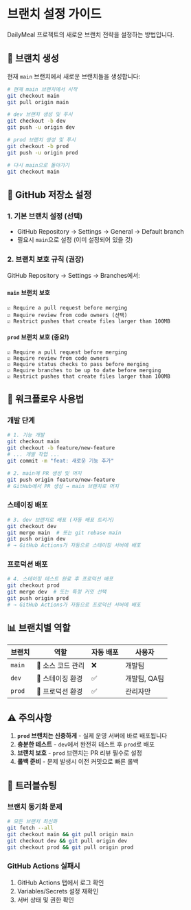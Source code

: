 # 브랜치 설정 가이드

DailyMeal 프로젝트의 새로운 브랜치 전략을 설정하는 방법입니다.

## 🌳 브랜치 생성

현재 `main` 브랜치에서 새로운 브랜치들을 생성합니다:

```bash
# 현재 main 브랜치에서 시작
git checkout main
git pull origin main

# dev 브랜치 생성 및 푸시
git checkout -b dev
git push -u origin dev

# prod 브랜치 생성 및 푸시  
git checkout -b prod
git push -u origin prod

# 다시 main으로 돌아가기
git checkout main
```

## 🔧 GitHub 저장소 설정

### 1. 기본 브랜치 설정 (선택)
- GitHub Repository → Settings → General → Default branch
- 필요시 `main`으로 설정 (이미 설정되어 있을 것)

### 2. 브랜치 보호 규칙 (권장)
GitHub Repository → Settings → Branches에서:

#### `main` 브랜치 보호
```
☑️ Require a pull request before merging
☑️ Require review from code owners (선택)
☑️ Restrict pushes that create files larger than 100MB
```

#### `prod` 브랜치 보호 (중요!)
```  
☑️ Require a pull request before merging
☑️ Require review from code owners
☑️ Require status checks to pass before merging
☑️ Require branches to be up to date before merging
☑️ Restrict pushes that create files larger than 100MB
```

## 🚀 워크플로우 사용법

### 개발 단계
```bash
# 1. 기능 개발
git checkout main
git checkout -b feature/new-feature
# ... 개발 작업 ...
git commit -m "feat: 새로운 기능 추가"

# 2. main에 PR 생성 및 머지
git push origin feature/new-feature
# GitHub에서 PR 생성 → main 브랜치로 머지
```

### 스테이징 배포
```bash
# 3. dev 브랜치로 배포 (자동 배포 트리거)
git checkout dev
git merge main  # 또는 git rebase main
git push origin dev
# → GitHub Actions가 자동으로 스테이징 서버에 배포
```

### 프로덕션 배포  
```bash
# 4. 스테이징 테스트 완료 후 프로덕션 배포
git checkout prod
git merge dev  # 또는 특정 커밋 선택
git push origin prod  
# → GitHub Actions가 자동으로 프로덕션 서버에 배포
```

## 📊 브랜치별 역할

| 브랜치 | 역할 | 자동 배포 | 사용자 |
|--------|------|-----------|--------|
| `main` | 🔧 소스 코드 관리 | ❌ | 개발팀 |
| `dev` | 🧪 스테이징 환경 | ✅ | 개발팀, QA팀 |
| `prod` | 🚀 프로덕션 환경 | ✅ | 관리자만 |

## ⚠️ 주의사항

1. **`prod` 브랜치는 신중하게** - 실제 운영 서버에 바로 배포됩니다
2. **충분한 테스트** - `dev`에서 완전히 테스트 후 `prod`로 배포
3. **브랜치 보호** - `prod` 브랜치는 PR 리뷰 필수로 설정
4. **롤백 준비** - 문제 발생시 이전 커밋으로 빠른 롤백

## 🔧 트러블슈팅

### 브랜치 동기화 문제
```bash
# 모든 브랜치 최신화
git fetch --all
git checkout main && git pull origin main
git checkout dev && git pull origin dev  
git checkout prod && git pull origin prod
```

### GitHub Actions 실패시
1. GitHub Actions 탭에서 로그 확인
2. Variables/Secrets 설정 재확인
3. 서버 상태 및 권한 확인
